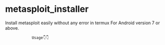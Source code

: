 # metasploit_installer
Install metasploit easily without any error in termux
For Android version 7 or above.


                Usage👇👇
